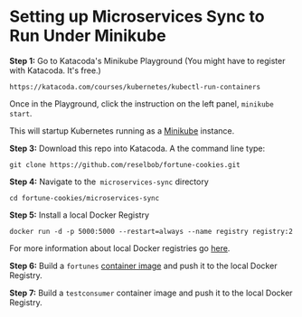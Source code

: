 # Setting up Microservices Sync to Run Under Minikube

**Step 1:** Go to Katacoda's Minikube Playground (You might have to register with Katacoda. It's free.)

`https://katacoda.com/courses/kubernetes/kubectl-run-containers`

Once in the Playground, click the instruction on the left panel, `minikube start`.

This will startup Kubernetes running as a [Minikube](https://kubernetes.io/docs/setup/learning-environment/minikube/#interacting-with-your-cluster) instance.

**Step 3:** Download this repo into Katacoda. A the command line type:

`git clone https://github.com/reselbob/fortune-cookies.git`

**Step 4:** Navigate to the` microservices-sync` directory

`cd fortune-cookies/microservices-sync`

**Step 5:** Install a local Docker Registry

`docker run -d -p 5000:5000 --restart=always --name registry registry:2`

For more information about local Docker registries go [here](https://sethlakowske.com/articles/howto-install-docker-kubernets-local-registry/).

**Step 6:** Build a `fortunes` [container image](https://docs.openshift.com/enterprise/3.0/architecture/core_concepts/containers_and_images.html)
and push it to the local Docker Registry.


**Step 7:** Build a `testconsumer` container image and push it to the  local Docker Registry.